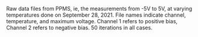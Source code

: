 Raw data files from PPMS, ie, the measurements from -5V to 5V, at varying temperatures done on September 28, 2021. File names indicate channel, temperature, and maximum voltage. Channel 1 refers to positive bias, Channel 2 refers to negative bias. 50 iterations in all cases. 
